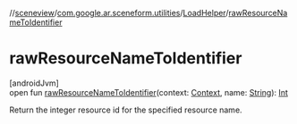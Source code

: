 //[sceneview](../../../index.md)/[com.google.ar.sceneform.utilities](../index.md)/[LoadHelper](index.md)/[rawResourceNameToIdentifier](raw-resource-name-to-identifier.md)

# rawResourceNameToIdentifier

[androidJvm]\
open fun [rawResourceNameToIdentifier](raw-resource-name-to-identifier.md)(context: [Context](https://developer.android.com/reference/kotlin/android/content/Context.html), name: [String](https://developer.android.com/reference/kotlin/java/lang/String.html)): [Int](https://kotlinlang.org/api/latest/jvm/stdlib/kotlin/-int/index.html)

Return the integer resource id for the specified resource name.
